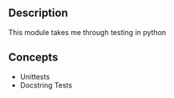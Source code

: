## Description
This module takes me through testing in python

## Concepts
- Unittests
- Docstring Tests
